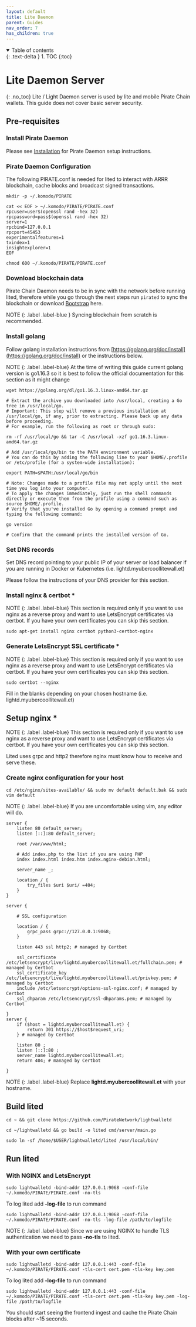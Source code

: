 ```yaml
---
layout: default
title: Lite Daemon
parent: Guides
nav_order: 7
has_children: true
---
```


<details open markdown="block">
  <summary>
    Table of contents
  </summary>
  {: .text-delta }
1. TOC
{:toc}
</details>

# Lite Daemon Server
{: .no_toc}
Lite / Light Daemon server is used by lite and mobile Pirate Chain wallets. This guide does not cover basic server security.

## Pre-requisites

### Install Pirate Daemon
Please see [Installation](../../installation) for Pirate Daemon setup instructions.

### Pirate Daemon Configuration
The following PIRATE.conf is needed for lited to interact with ARRR blockchain, cache blocks and broadcast signed transactions.

```
mkdir -p ~/.komodo/PIRATE

cat << EOF > ~/.komodo/PIRATE/PIRATE.conf
rpcuser=user$(openssl rand -hex 32)
rpcpassword=pass$(openssl rand -hex 32)
server=1
rpcbind=127.0.0.1
rpcport=45453
experimentalfeatures=1
txindex=1
insightexplorer=1
EOF

chmod 600 ~/.komodo/PIRATE/PIRATE.conf
```

### Download blockchain data
Pirate Chain Daemon needs to be in sync with the network before running lited, therefore while you go through the next steps run `pirated` to sync the blockchain or download [Bootstrap](../bootstrap) here.

NOTE
{: .label .label-blue }
Syncing blockchain from scratch is recommended.

### Install golang
Follow golang installation instructions from [https://golang.org/doc/install](https://golang.org/doc/install) or the instructions below.

NOTE
{: .label .label-blue}
At the time of writing this guide current golang version is go1.16.3 so it is best to follow the official documentation for this section as it might change

```
wget https://golang.org/dl/go1.16.3.linux-amd64.tar.gz

# Extract the archive you downloaded into /usr/local, creating a Go tree in /usr/local/go.
# Important: This step will remove a previous installation at /usr/local/go, if any, prior to extracting. Please back up any data before proceeding.
# For example, run the following as root or through sudo:

rm -rf /usr/local/go && tar -C /usr/local -xzf go1.16.3.linux-amd64.tar.gz

# Add /usr/local/go/bin to the PATH environment variable.
# You can do this by adding the following line to your $HOME/.profile or /etc/profile (for a system-wide installation):

export PATH=$PATH:/usr/local/go/bin

# Note: Changes made to a profile file may not apply until the next time you log into your computer.
# To apply the changes immediately, just run the shell commands directly or execute them from the profile using a command such as source $HOME/.profile.
# Verify that you've installed Go by opening a command prompt and typing the following command:

go version

# Confirm that the command prints the installed version of Go.
```

### Set DNS records
Set DNS record pointing to your public IP of your server or load balancer if you are running in Docker or Kubernetes (i.e. lightd.myubercoollitewall.et)

Please follow the instructions of your DNS provider for this section.

### Install nginx & certbot \*
NOTE
{: .label .label-blue}
This section is required only if you want to use nginx as a reverse proxy and want to use LetsEncrypt certificates via certbot.
If you have your own certificates you can skip this section.

```
sudo apt-get install nginx certbot python3-certbot-nginx
```

### Generate LetsEncrypt SSL certificate \*
NOTE
{: .label .label-blue}
This section is required only if you want to use nginx as a reverse proxy and want to use LetsEncrypt certificates via certbot.
If you have your own certificates you can skip this section.

```
sudo certbot --nginx
```
Fill in the blanks depending on your chosen hostname (i.e. lightd.myubercoollitewall.et)

## Setup nginx \*
NOTE
{: .label .label-blue}
This section is required only if you want to use nginx as a reverse proxy and want to use LetsEncrypt certificates via certbot.
If you have your own certificates you can skip this section.

Lited uses grpc and http2 therefore nginx must know how to receive and serve these.

### Create nginx configuration for your host
```
cd /etc/nginx/sites-available/ && sudo mv default default.bak && sudo vim default
```
NOTE
{: .label .label-blue}
If you are uncomfortable using vim, any editor will do.

```
server {
	listen 80 default_server;
	listen [::]:80 default_server;

	root /var/www/html;

	# Add index.php to the list if you are using PHP
	index index.html index.htm index.nginx-debian.html;

	server_name _;

	location / {
		try_files $uri $uri/ =404;
	}
}

server {

	# SSL configuration

	location / {
		grpc_pass grpc://127.0.0.1:9068;
	}

    listen 443 ssl http2; # managed by Certbot

    ssl_certificate /etc/letsencrypt/live/lightd.myubercoollitewall.et/fullchain.pem; # managed by Certbot
    ssl_certificate_key /etc/letsencrypt/live/lightd.myubercoollitewall.et/privkey.pem; # managed by Certbot
    include /etc/letsencrypt/options-ssl-nginx.conf; # managed by Certbot
    ssl_dhparam /etc/letsencrypt/ssl-dhparams.pem; # managed by Certbot

}
server {
    if ($host = lightd.myubercoollitewall.et) {
        return 301 https://$host$request_uri;
    } # managed by Certbot

	listen 80 ;
	listen [::]:80 ;
    server_name lightd.myubercoollitewall.et;
    return 404; # managed by Certbot

}
```
NOTE
{: .label .label-blue}
Replace **lightd.myubercoollitewall.et** with your hostname.

## Build lited
```
cd ~ && git clone https://github.com/PirateNetwork/lightwalletd
```
```
cd ~/lightwalletd && go build -o lited cmd/server/main.go

sudo ln -sf /home/$USER/lightwalletd/lited /usr/local/bin/
```

## Run lited

### With NGINX and LetsEncrypt
```
sudo lightwalletd -bind-addr 127.0.0.1:9068 -conf-file ~/.komodo/PIRATE/PIRATE.conf -no-tls
```

To log lited add **-log-file** to run command 
```
sudo lightwalletd -bind-addr 127.0.0.1:9068 -conf-file ~/.komodo/PIRATE/PIRATE.conf -no-tls -log-file /path/to/logfile
```
NOTE
{: .label .label-blue}
Since we are using NGINX to handle TLS authentication we need to pass **-no-tls** to lited. 

### With your own certificate
```
sudo lightwalletd -bind-addr 127.0.0.1:443 -conf-file ~/.komodo/PIRATE/PIRATE.conf -tls-cert cert.pem -tls-key key.pem
```

To log lited add **-log-file** to run command 
```
sudo lightwalletd -bind-addr 127.0.0.1:443 -conf-file ~/.komodo/PIRATE/PIRATE.conf -tls-cert cert.pem -tls-key key.pem -log-file /path/to/logfile
```

You should start seeing the frontend ingest and cache the Pirate Chain blocks after ~15 seconds.
